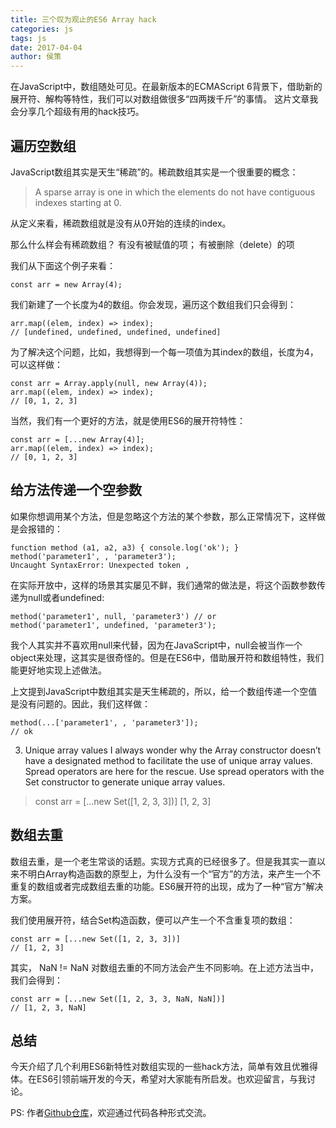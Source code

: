 ```yaml
---
title: 三个叹为观止的ES6 Array hack
categories: js
tags: js
date: 2017-04-04
author: 侯策
---
```


在JavaScript中，数组随处可见。在最新版本的ECMAScript 6背景下，借助新的展开符、解构等特性，我们可以对数组做很多“四两拨千斤”的事情。
这片文章我会分享几个超级有用的hack技巧。


## 遍历空数组
JavaScript数组其实是天生“稀疏”的。稀疏数组其实是一个很重要的概念：

>A sparse array is one in which the elements do not have contiguous indexes starting at 0.

从定义来看，稀疏数组就是没有从0开始的连续的index。

那么什么样会有稀疏数组？
有没有被赋值的项；
有被删除（delete）的项

我们从下面这个例子来看：

    const arr = new Array(4);

我们新建了一个长度为4的数组。你会发现，遍历这个数组我们只会得到：

    arr.map((elem, index) => index);
    // [undefined, undefined, undefined, undefined]

为了解决这个问题，比如，我想得到一个每一项值为其index的数组，长度为4，可以这样做：

    const arr = Array.apply(null, new Array(4));
    arr.map((elem, index) => index);
    // [0, 1, 2, 3]

当然，我们有一个更好的方法，就是使用ES6的展开符特性：

    const arr = [...new Array(4)];
    arr.map((elem, index) => index);
    // [0, 1, 2, 3]

## 给方法传递一个空参数
如果你想调用某个方法，但是忽略这个方法的某个参数，那么正常情况下，这样做是会报错的：

    function method (a1, a2, a3) { console.log('ok'); }
    method('parameter1', , 'parameter3');
    Uncaught SyntaxError: Unexpected token ,

在实际开放中，这样的场景其实屡见不鲜，我们通常的做法是，将这个函数参数传递为null或者undefined:

    method('parameter1', null, 'parameter3') // or
    method('parameter1', undefined, 'parameter3');

我个人其实并不喜欢用null来代替，因为在JavaScript中，null会被当作一个object来处理，这其实是很奇怪的。但是在ES6中，借助展开符和数组特性，我们能更好地实现上述做法。

上文提到JavaScript中数组其实是天生稀疏的，所以，给一个数组传递一个空值是没有问题的。因此，我们这样做：

    method(...['parameter1', , 'parameter3']);
    // ok


3. Unique array values
I always wonder why the Array constructor doesn’t have a designated method to facilitate the use of unique array values. Spread operators are here for the rescue. Use spread operators with the Set constructor to generate unique array values.
> const arr = [...new Set([1, 2, 3, 3])]
[1, 2, 3]

## 数组去重
数组去重，是一个老生常谈的话题。实现方式真的已经很多了。但是我其实一直以来不明白Array构造函数的原型上，为什么没有一个“官方”的方法，来产生一个不重复的数组或者完成数组去重的功能。ES6展开符的出现，成为了一种“官方”解决方案。

我们使用展开符，结合Set构造函数，便可以产生一个不含重复项的数组：

    const arr = [...new Set([1, 2, 3, 3])]
    // [1, 2, 3]
    
其实， NaN != NaN 对数组去重的不同方法会产生不同影响。在上述方法当中，我们会得到：

    const arr = [...new Set([1, 2, 3, 3, NaN, NaN])]
    // [1, 2, 3, NaN]   


## 总结
今天介绍了几个利用ES6新特性对数组实现的一些hack方法，简单有效且优雅得体。在ES6引领前端开发的今天，希望对大家能有所启发。也欢迎留言，与我讨论。


PS: 作者[Github仓库](https://github.com/HOUCe)，欢迎通过代码各种形式交流。
